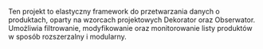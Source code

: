 Ten projekt to elastyczny framework do przetwarzania danych o produktach, oparty na wzorcach projektowych Dekorator oraz Obserwator. Umożliwia filtrowanie, modyfikowanie oraz monitorowanie listy produktów w sposób rozszerzalny i modularny.

